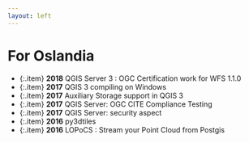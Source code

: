 ```yaml
---
layout: left
---
```


# For Oslandia

  + {:.item} **2018** QGIS Server 3 : OGC Certification work for WFS 1.1.0
  + {:.item} **2017** QGIS 3 compiling on Windows
  + {:.item} **2017** Auxiliary Storage support in QGIS 3
  + {:.item} **2017** QGIS Server: OGC CITE Compliance Testing
  + {:.item} **2017** QGIS Server: security aspect
  + {:.item} **2016** py3dtiles
  + {:.item} **2016** LOPoCS : Stream your Point Cloud from Postgis
